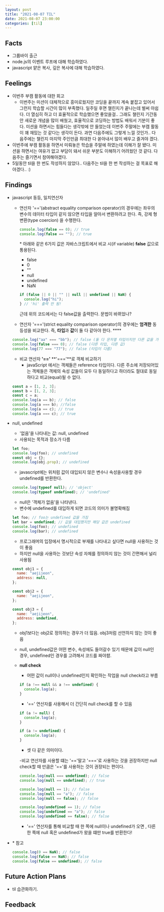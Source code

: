 ```yaml
---
layout: post
title: "2021-08-07 TIL"
date: 2021-08-07 23:00:00
categories: [til]
---
```


## Facts

- 그룹바이 출근
- node.js의 이벤트 루프에 대해 학습하였다.
- javascript 얕은 복사, 깊은 복사에 대해 학습하였다.

## Feelings

- 이번주 부캠 활동에 대한 회고
  - 이번주는 미션이 대체적으로 흥미로웠지만 코딩을 끝까지 계속 붙잡고 있어서 그런지 학습할 시간이 많이 부족했다. 일주일 후면 챌린지가 끝나는데 벌써 아쉽다. 더 열심히 하고 더 효율적으로 학습했으면 좋았을걸.. 그래도 챌린지 기간동안 새로운 개념을 많이 배웠고, 효율적으로 코딩하는 방법도 배워서 기분이 좋다. 미션을 하면서는 힘들다는 생각밖에 안 들었는데 이번주 주말에는 부캠 활동이 꽤 재밌는 것 같다는 생각이 든다. 과연 다음주에도 그렇게 느낄 것인가.. 다음주에는 챌린지 마지막 주인만큼 최대한 다 쏟아내서 많이 배우고 즐겨야 겠다.
- 이번주에 부캠 활동을 하면서 미뤄놓은 학습을 주말에 하였는데 이해가 잘 됐다. 미션을 하면서는 여유가 없고 부담이 돼서 쉬운 부분도 이해하기 어려웠던 것 같다. 다음주는 즐기면서 참여해야겠다.
- 5일동안 til을 한 번도 작성하지 않았다.. 다음주는 til을 한 번 작성하는 걸 목표로 해야겠다.. :)

## Findings

- javascript 동등, 일치연산자

  - 연산자 '=='(abstract equality comparison operator)의 경우에는 좌우의 변수의 데이터 타입이 같지 않으면 타입을 알아서 변환하려고 한다. 즉, 강제 형변환(type coercion) 을 수행한다.

    ```jsx
    console.log(false == 0); // true
    console.log(false == ""); // true
    ```

    \* 아래와 같은 6가지 값은 자바스크립트에서 비교 시(if variable) **false** 값으로 통용된다.

    - false
    - 0
    - ""
    - null
    - undefined
    - NaN

    ```jsx
    if (false || 0 || "" || null || undefined || NaN) {
      console.log("hi");
    } // 'hi' 출력 안 됨!
    ```

    근데 위의 코드에서는 다 false값을 출력한다. 문법이 바뀌었나?

  - 연산자 '==='(strict equality comparison operator)의 경우에는 **엄격한** 동등성을 비교한다. 즉, **타입**과 **값**이 둘 다 같아야 한다. \*\*\*\*

  ```jsx
  console.log("aa" === "bb"); // false (둘 다 문자열 타입이지만 다른 값을 가짐)
  console.log(false === 0); // false (다른 타입, 다른 값)
  console.log(77 === "77"); // false (타입이 다름)
  ```

  - 비교 연산자 **'=='** **'==='**로 객체 비교하기
    - javaScript 에서는 객체들은 reference 타입이다. 다른 주소에 저장되어있는 객체들은 객체의 속성 값들이 모두 다 동일하다고 하더라도 절대로 동일하다고 비교(equal)될 수 없다.

  ```jsx
  const a = [1, 2, 3];
  const b = [1, 2, 3];
  const c = a;
  console.log(a == b); // false
  console.log(a === b); //false
  console.log(a == c); // true
  console.log(a === c); // true
  ```

- null, undefined

  - '없음'을 나타내는 값: null, undefined
  - 사용되는 목적과 장소가 다름

  ```jsx
  let foo;
  console.log(foo); // undefined
  const obj = {};
  console.log(obj.prop); // undefined
  ```

  - javascript에는 위처럼 값이 대입되지 않은 변수나 속성을사용할 경우 undefined를 반환한다.

  ```jsx
  console.log(typeof null); // 'object'
  console.log(typeof undefined); // 'undefined'
  ```

  - null은 '객체가 없음'을 나타낸다.
  - 변수에 undefined를 대입하게 되면 코드의 의미가 불명확해짐

  ```jsx
  let foo; // foo는 undefined 값을 가짐
  let bar = undefined; // 값을 대입했지만 해당 값은 undefined
  console.log(foo); // undefined
  console.log(bar); // undefined
  ```

  - 프로그래머의 입장에서 명시적으로 부재를 나타내고 싶다면 null을 사용하는 것이 좋음
  - 하지만 null을 사용하는 것보단 속성 자체를 정의하지 않는 것이 간편해서 널리 사용됨

  ```jsx
  const obj1 = {
    name: "aejijeon",
    address: null,
  };

  const obj2 = {
    name: "aejijeon",
  };

  const obj3 = {
    name: "aejijeon",
    address: undefined,
  };
  ```

  - obj1보다는 obj2로 정의하는 경우가 더 많음. obj3처럼 선언하지 않는 것이 좋음
  - null, undefined값은 어떤 변수, 속성에도 들어갈수 있기 때문에 값이 null인 경우, undefined인 경우를 고려해서 코드를 짜야햠.

  - **null check**

    - 어떤 값이 null이나 undefined인지 확인하는 작업을 null check라고 부름

    ```jsx
    if (a !== null && a !== undefined) {
      console.log(a);
    }
    ```

    - '==' 연산자를 사용해서 더 간단히 null check를 할 수 있음

    ```jsx
    if (a != null) {
      console.log(a);
    }

    if (a != undefined) {
      console.log(a);
    }
    ```

    - 셋 다 같은 의미이다.

    -비교 연산자를 사용할 떄는 '=='말고 '==='로 사용하는 것을 권장하지만 null check할 때 만큼은 '=='를 사용하는 것이 권장되는 편이다.

    ```jsx
    console.log(null === undefined); // false
    console.log(null == undefined); // true

    console.log(null == 1); // false
    console.log(null == "a"); // false
    console.log(null == false); // false

    console.log(undefined == 1); // false
    console.log(undefined == "a"); // false
    console.log(undefined == false); // false
    ```

    - '==' 연산자를 통해 비교할 때 한 쪽에 null이나 undefined가 오면 , 다른 한 쪽에 null 혹은 undefined가 왔을 떄만 true를 반환한다!

- \* 참고
  ```jsx
  console.log(0 == NaN); // false
  console.log(false == NaN); // false
  console.log(false == undefined); // false
  ```

## Future Action Plans

- til 습관화하기.

## Feedback
